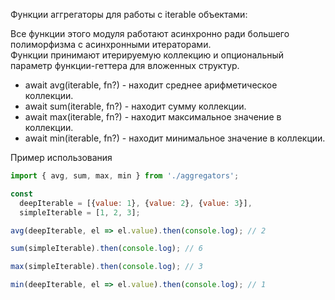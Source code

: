 Функции аггрегаторы для работы с iterable объектами:

Все функции этого модуля работают асинхронно ради большего полиморфизма с асинхронными итераторами.\
Функции принимают итерируемую коллекцию и опциональный параметр функции-геттера для вложенных структур.

- await avg(iterable, fn?) - находит среднее арифметическое коллекции.
- await sum(iterable, fn?) - находит сумму коллекции.
- await max(iterable, fn?) - находит максимальное значение в коллекции.
- await min(iterable, fn?) - находит минимальное значение в коллекции.

Пример использования

```js
import { avg, sum, max, min } from './aggregators';

const 
  deepIterable = [{value: 1}, {value: 2}, {value: 3}],
  simpleIterable = [1, 2, 3];

avg(deepIterable, el => el.value).then(console.log); // 2

sum(simpleIterable).then(console.log); // 6

max(simpleIterable).then(console.log); // 3

min(deepIterable, el => el.value).then(console.log); // 1

```
